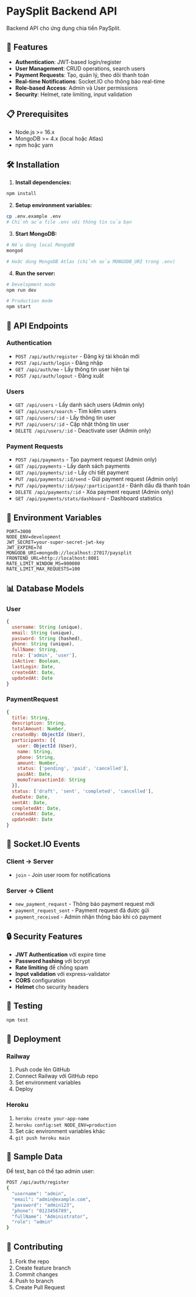 # PaySplit Backend API

Backend API cho ứng dụng chia tiền PaySplit.

## 🚀 Features

- **Authentication**: JWT-based login/register
- **User Management**: CRUD operations, search users
- **Payment Requests**: Tạo, quản lý, theo dõi thanh toán
- **Real-time Notifications**: Socket.IO cho thông báo real-time
- **Role-based Access**: Admin và User permissions
- **Security**: Helmet, rate limiting, input validation

## 📋 Prerequisites

- Node.js >= 16.x
- MongoDB >= 4.x (local hoặc Atlas)
- npm hoặc yarn

## 🛠️ Installation

1. **Install dependencies:**
```bash
npm install
```

2. **Setup environment variables:**
```bash
cp .env.example .env
# Chỉnh sửa file .env với thông tin của bạn
```

3. **Start MongoDB:**
```bash
# Nếu dùng local MongoDB
mongod

# Hoặc dùng MongoDB Atlas (chỉnh sửa MONGODB_URI trong .env)
```

4. **Run the server:**
```bash
# Development mode
npm run dev

# Production mode
npm start
```

## 📡 API Endpoints

### Authentication
- `POST /api/auth/register` - Đăng ký tài khoản mới
- `POST /api/auth/login` - Đăng nhập
- `GET /api/auth/me` - Lấy thông tin user hiện tại
- `POST /api/auth/logout` - Đăng xuất

### Users
- `GET /api/users` - Lấy danh sách users (Admin only)
- `GET /api/users/search` - Tìm kiếm users
- `GET /api/users/:id` - Lấy thông tin user
- `PUT /api/users/:id` - Cập nhật thông tin user
- `DELETE /api/users/:id` - Deactivate user (Admin only)

### Payment Requests
- `POST /api/payments` - Tạo payment request (Admin only)
- `GET /api/payments` - Lấy danh sách payments
- `GET /api/payments/:id` - Lấy chi tiết payment
- `PUT /api/payments/:id/send` - Gửi payment request (Admin only)
- `PUT /api/payments/:id/pay/:participantId` - Đánh dấu đã thanh toán
- `DELETE /api/payments/:id` - Xóa payment request (Admin only)
- `GET /api/payments/stats/dashboard` - Dashboard statistics

## 🔧 Environment Variables

```env
PORT=3000
NODE_ENV=development
JWT_SECRET=your-super-secret-jwt-key
JWT_EXPIRE=7d
MONGODB_URI=mongodb://localhost:27017/paysplit
FRONTEND_URL=http://localhost:8081
RATE_LIMIT_WINDOW_MS=900000
RATE_LIMIT_MAX_REQUESTS=100
```

## 📊 Database Models

### User
```javascript
{
  username: String (unique),
  email: String (unique),
  password: String (hashed),
  phone: String (unique),
  fullName: String,
  role: ['admin', 'user'],
  isActive: Boolean,
  lastLogin: Date,
  createdAt: Date,
  updatedAt: Date
}
```

### PaymentRequest
```javascript
{
  title: String,
  description: String,
  totalAmount: Number,
  createdBy: ObjectId (User),
  participants: [{
    user: ObjectId (User),
    name: String,
    phone: String,
    amount: Number,
    status: ['pending', 'paid', 'cancelled'],
    paidAt: Date,
    momoTransactionId: String
  }],
  status: ['draft', 'sent', 'completed', 'cancelled'],
  dueDate: Date,
  sentAt: Date,
  completedAt: Date,
  createdAt: Date,
  updatedAt: Date
}
```

## 🎯 Socket.IO Events

### Client -> Server
- `join` - Join user room for notifications

### Server -> Client
- `new_payment_request` - Thông báo payment request mới
- `payment_request_sent` - Payment request đã được gửi
- `payment_received` - Admin nhận thông báo khi có payment

## 🔒 Security Features

- **JWT Authentication** với expire time
- **Password hashing** với bcrypt
- **Rate limiting** để chống spam
- **Input validation** với express-validator
- **CORS** configuration
- **Helmet** cho security headers

## 🧪 Testing

```bash
npm test
```

## 🚀 Deployment

### Railway
1. Push code lên GitHub
2. Connect Railway với GitHub repo
3. Set environment variables
4. Deploy

### Heroku
1. `heroku create your-app-name`
2. `heroku config:set NODE_ENV=production`
3. Set các environment variables khác
4. `git push heroku main`

## 📝 Sample Data

Để test, bạn có thể tạo admin user:

```bash
POST /api/auth/register
{
  "username": "admin",
  "email": "admin@example.com",
  "password": "admin123",
  "phone": "0123456789",
  "fullName": "Administrator",
  "role": "admin"
}
```

## 🤝 Contributing

1. Fork the repo
2. Create feature branch
3. Commit changes
4. Push to branch
5. Create Pull Request
